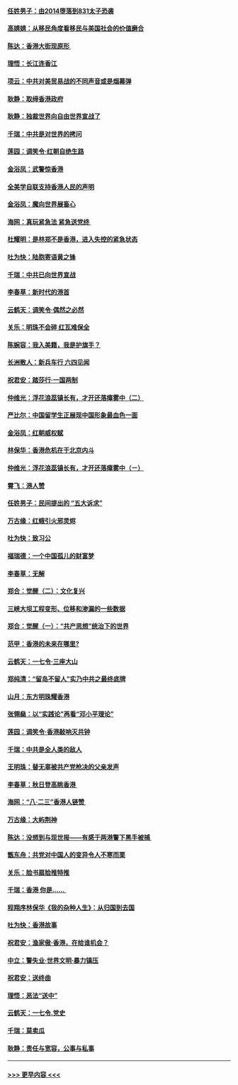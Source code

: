 #### [任姓男子：由2014堕落到831太子恐袭](../pages/nsc993/n11496683.md?t=09032211) 
#### [高婧婧：从移民角度看移民与美国社会的价值磨合](../pages/nsc993/n11495757.md?t=09032211) 
#### [陈达：香港大街现原形 ](../pages/nsc993/n11495441.md?t=09032211) 
#### [理悟：长江连香江](../pages/nsc993/n11495377.md?t=09032211) 
#### [项云：中共对美贸易战的不同声音或是烟幕弹](../pages/nsc993/n11494929.md?t=09032211) 
#### [耿静：取缔香港政府](../pages/nsc993/n11494218.md?t=09032211) 
#### [耿静：独裁世界向自由世界宣战了](../pages/nsc993/n11494190.md?t=09032211) 
#### [千瑞：中共是对世界的拷问](../pages/nsc993/n11493021.md?t=09032211) 
#### [莲园：调笑令‧红朝自绝生路](../pages/nsc993/n11493011.md?t=09032211) 
#### [金浴凤：武警惊香港](../pages/nsc993/n11492994.md?t=09032211) 
#### [全美学自联支持香港人民的声明](../pages/nsc993/n11492630.md?t=09032211) 
#### [金浴凤：魔向世界展畜心](../pages/nsc993/n11492599.md?t=09032211) 
#### [海网：真玩紧急法 紧急送党终 ](../pages/nsc993/n11492535.md?t=09032211) 
#### [杜耀明：是林郑不是香港，进入失控的紧急状态](../pages/nsc993/n11491420.md?t=09032211) 
#### [吐为快：陆胞寄语黄之锋](../pages/nsc993/n11491117.md?t=09032211) 
#### [千瑞：中共已向世界宣战](../pages/nsc993/n11490123.md?t=09032211) 
#### [李春草：新时代的港首](../pages/nsc993/n11489864.md?t=09032211) 
#### [云鹤天：调笑令·偶然之必然](../pages/nsc993/n11489701.md?t=09032211) 
#### [关乐：明珠不会碎 红瓦难保全](../pages/nsc993/n11489647.md?t=09032211) 
#### [陈婉容：我入美籍，我是护旗手？](../pages/nsc993/n11487908.md?t=09032211) 
#### [长洲散人：新兵车行 六四见闻](../pages/nsc993/n11487729.md?t=09032211) 
#### [祝君安：踏莎行‧一国两制](../pages/nsc993/n11487699.md?t=09032211) 
#### [仲维光：浮花浪蕊镇长有，才开还落瘴雾中（二）](../pages/nsc993/n11483286.md?t=09032211) 
#### [严比尔：中国留学生正展现中国形象最血色一面](../pages/nsc993/n11485145.md?t=09032211) 
#### [金浴凤：红朝威权赋](../pages/nsc993/n11485191.md?t=09032211) 
#### [林保华：香港危机在于北京内斗](../pages/nsc993/n11484593.md?t=09032211) 
#### [仲维光：浮花浪蕊镇长有，才开还落瘴雾中（ㄧ）](../pages/nsc993/n11483259.md?t=09032211) 
#### [霄飞：港人赞](../pages/nsc993/n11482957.md?t=09032211) 
#### [任姓男子：民间提出的 “五大诉求”](../pages/nsc993/n11482897.md?t=09032211) 
#### [万古缘：红蛾引火邪灵烬](../pages/nsc993/n11482886.md?t=09032211) 
#### [吐为快：致习公](../pages/nsc993/n11482867.md?t=09032211) 
#### [福瑞德：一个中国孤儿的财富梦](../pages/nsc993/n11482817.md?t=09032211) 
#### [李春草：无解](../pages/nsc993/n11482791.md?t=09032211) 
#### [郑合：觉醒（二）：文化复兴](../pages/nsc993/n11478025.md?t=09032211) 
#### [三峡大坝工程变形、位移和渗漏的一些数据](../pages/nsc993/n11478232.md?t=09032211) 
#### [郑合：觉醒（一）：“共产思想”统治下的世界](../pages/nsc993/n11477663.md?t=09032211) 
#### [范甲：香港的未来在哪里?](../pages/nsc993/n11477249.md?t=09032211) 
#### [云鹤天：一七令·三座大山](../pages/nsc993/n11477192.md?t=09032211) 
#### [郑纯清：“留岛不留人”实乃中共之最终底牌](../pages/nsc993/n11476160.md?t=09032211) 
#### [山月：东方明珠耀香港](../pages/nsc993/n11476077.md?t=09032211) 
#### [张翎燊：以“实践论”再看“邓小平理论”](../pages/nsc993/n11475733.md?t=09032211) 
#### [莲园：调笑令‧香港敲响灭共钟](../pages/nsc993/n11475723.md?t=09032211) 
#### [千瑞：中共是全人类的敌人](../pages/nsc993/n11475329.md?t=09032211) 
#### [王明珠：替无辜被共产党枪决的父亲发声](../pages/nsc993/n11474570.md?t=09032211) 
#### [李春草：秋日登高眺香港 ](../pages/nsc993/n11474491.md?t=09032211) 
#### [海网：“八·二三”香港人链赞 ](../pages/nsc993/n11474538.md?t=09032211) 
#### [万古缘：大屿荆神](../pages/nsc993/n11474401.md?t=09032211) 
#### [陈达：没想到与现世报——有感于两港警下黑手被捕 ](../pages/nsc993/n11472557.md?t=09032211) 
#### [甑东舟：共党对中国人的变异令人不寒而栗](../pages/nsc993/n11472496.md?t=09032211) 
#### [关乐：脸书扇脸推特推](../pages/nsc993/n11472488.md?t=09032211) 
#### [千瑞：香港  你是…… ](../pages/nsc993/n11472459.md?t=09032211) 
#### [程翔序林保华《我的杂种人生》：从归国到去国](../pages/nsc993/n11472369.md?t=09032211) 
#### [吐为快：香港故事](../pages/nsc993/n11471931.md?t=09032211) 
#### [祝君安：渔家傲‧香港，在给谁机会？](../pages/nsc993/n11469718.md?t=09032211) 
#### [中立：警失业‧世界文明‧暴力镇压](../pages/nsc993/n11467566.md?t=09032211) 
#### [祝君安：送终曲](../pages/nsc993/n11467546.md?t=09032211) 
#### [理悟：恶法“送中”](../pages/nsc993/n11467290.md?t=09032211) 
#### [云鹤天：一七令.党史](../pages/nsc993/n11464122.md?t=09032211) 
#### [千瑞：莫卖瓜](../pages/nsc993/n11463014.md?t=09032211) 
#### [耿静：责任与宽容，公事与私事](../pages/nsc993/n11462810.md?t=09032211) 

----
#### [ >>> 更早内容 <<< ](../indexes/nsc993-earlier.md)
